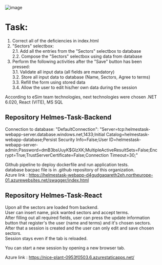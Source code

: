 ![image](https://github.com/user-attachments/assets/a333a456-4607-4288-ab59-a551b605bd7b)

# Task:
1. Correct all of the deficiencies in index.html <br/>
2. "Sectors" selectbox:<br/>
2.1. Add all the entries from the "Sectors" selectbox to database<br/>
2.2. Compose the "Sectors" selectbox using data from database<br/>
3. Perform the following activities after the "Save" button has been pressed: <br/>
3.1. Validate all input data (all fields are mandatory)<br/>
3.2. Store all input data to database (Name, Sectors, Agree to terms)<br/>
3.3. Refill the form using stored data <br/>
3.4. Allow the user to edit his/her own data during the session <br/>

According to eSim team technologies, next technologies were chosen
.NET 6.020, React (VITE), MS SQL

## Repository Helmes-Task-Backend
Connection to database: "DefaultConnection": "Server=tcp:helmestask-webapp-server.database.windows.net,1433;Initial Catalog=helmestask-webapp-database;Persist Security Info=False;User ID=helmestask-webapp-server-admin;Password=dmB3bsUuyK$GlzXK;MultipleActiveResultSets=False;Encrypt=True;TrustServerCertificate=False;Connection Timeout=30;"<br/>

Github pipeline to deploy dockerfile and run application tests. <br/>
database bacpac file is in .github repository of this organization.<br/>
Azure link : https://helmestask-webapp-d4gudgaqareth2eh.northeurope-01.azurewebsites.net/swagger/index.html

## Repository Helmes-Task-React
Upon all the sectors are loaded from backend.<br/>
User can insert name, pick wanted sectors and accept terms. <br/>
After filling out all required fields, user can press the update information button that register's the user (name and terms) and it's chosen sectors.<br/>
After that a session is created and the user can only edit and save chosen sectors.<br/>
Session stays even if the tab is reloaded.<br/>

You can start a new session by opening a new browser tab.<br/>

Azure link : https://nice-plant-0953f0503.6.azurestaticapps.net/





